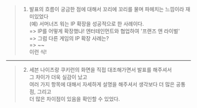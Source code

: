 > 1. 발표의 흐름이 궁금한 점에 대해서 꼬리에 꼬리를 물며 파헤치는 느낌이라 재미있었다   
> (예) 서머너즈 워는 IP 확장을 성공적으로 한 사례이다.   
> => IP를 어떻게 확장했냐! 엔터테인먼트와 협업하여 '프랜즈 앤 라이벌'   
> => 그럼 다른 게임의 IP 확장 사례는?   
> => ~~   
> 이런 식!   
---------------------------------------------------------------------------    

> 2. 세븐 나이츠랑 쿠키런의 화면을 직접 대조해가면서 발표를 해주셔서   
> 그 차이가 더욱 실감이 났고   
> 여러 가지 항목에 대해서 자세하게 설명을 해주셔서 생각보다 더 많은 공통점, 그리고   
> 더 많은 차이점이 있음을 확인할 수 있었다.   
